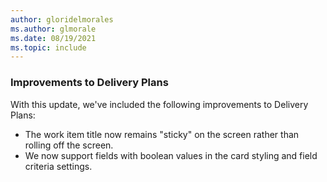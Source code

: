 ```yaml
---
author: gloridelmorales
ms.author: glmorale
ms.date: 08/19/2021
ms.topic: include
---
```


### Improvements to Delivery Plans 

With this update, we've included the following improvements to Delivery Plans:

* The work item title now remains "sticky" on the screen rather than rolling off the screen. 
* We now support fields with boolean values in the card styling and field criteria settings.